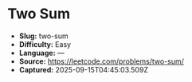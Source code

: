 # Two Sum

- **Slug:** two-sum
- **Difficulty:** Easy
- **Language:** —
- **Source:** https://leetcode.com/problems/two-sum/
- **Captured:** 2025-09-15T04:45:03.509Z

